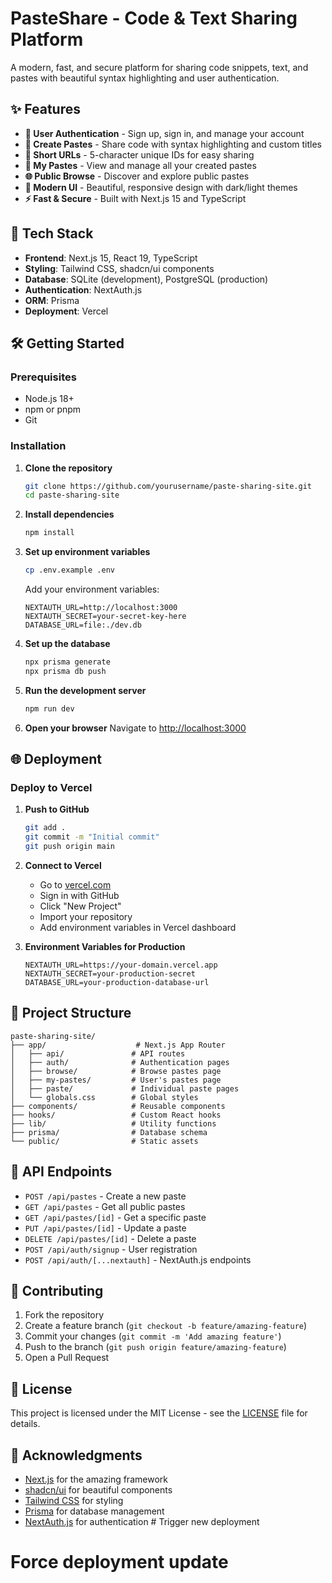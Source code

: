# PasteShare - Code & Text Sharing Platform

A modern, fast, and secure platform for sharing code snippets, text, and pastes with beautiful syntax highlighting and user authentication.

## ✨ Features

- **🔐 User Authentication** - Sign up, sign in, and manage your account
- **📝 Create Pastes** - Share code with syntax highlighting and custom titles
- **🔗 Short URLs** - 5-character unique IDs for easy sharing
- **👤 My Pastes** - View and manage all your created pastes
- **🌐 Public Browse** - Discover and explore public pastes
- **🎨 Modern UI** - Beautiful, responsive design with dark/light themes
- **⚡ Fast & Secure** - Built with Next.js 15 and TypeScript

## 🚀 Tech Stack

- **Frontend**: Next.js 15, React 19, TypeScript
- **Styling**: Tailwind CSS, shadcn/ui components
- **Database**: SQLite (development), PostgreSQL (production)
- **Authentication**: NextAuth.js
- **ORM**: Prisma
- **Deployment**: Vercel

## 🛠️ Getting Started

### Prerequisites

- Node.js 18+ 
- npm or pnpm
- Git

### Installation

1. **Clone the repository**
   ```bash
   git clone https://github.com/yourusername/paste-sharing-site.git
   cd paste-sharing-site
   ```

2. **Install dependencies**
   ```bash
   npm install
   ```

3. **Set up environment variables**
   ```bash
   cp .env.example .env
   ```
   
   Add your environment variables:
   ```env
   NEXTAUTH_URL=http://localhost:3000
   NEXTAUTH_SECRET=your-secret-key-here
   DATABASE_URL=file:./dev.db
   ```

4. **Set up the database**
   ```bash
   npx prisma generate
   npx prisma db push
   ```

5. **Run the development server**
   ```bash
   npm run dev
   ```

6. **Open your browser**
   Navigate to [http://localhost:3000](http://localhost:3000)

## 🌐 Deployment

### Deploy to Vercel

1. **Push to GitHub**
   ```bash
   git add .
   git commit -m "Initial commit"
   git push origin main
   ```

2. **Connect to Vercel**
   - Go to [vercel.com](https://vercel.com)
   - Sign in with GitHub
   - Click "New Project"
   - Import your repository
   - Add environment variables in Vercel dashboard

3. **Environment Variables for Production**
   ```
   NEXTAUTH_URL=https://your-domain.vercel.app
   NEXTAUTH_SECRET=your-production-secret
   DATABASE_URL=your-production-database-url
   ```

## 📁 Project Structure

```
paste-sharing-site/
├── app/                    # Next.js App Router
│   ├── api/               # API routes
│   ├── auth/              # Authentication pages
│   ├── browse/            # Browse pastes page
│   ├── my-pastes/         # User's pastes page
│   ├── paste/             # Individual paste pages
│   └── globals.css        # Global styles
├── components/            # Reusable components
├── hooks/                 # Custom React hooks
├── lib/                   # Utility functions
├── prisma/                # Database schema
└── public/                # Static assets
```

## 🔧 API Endpoints

- `POST /api/pastes` - Create a new paste
- `GET /api/pastes` - Get all public pastes
- `GET /api/pastes/[id]` - Get a specific paste
- `PUT /api/pastes/[id]` - Update a paste
- `DELETE /api/pastes/[id]` - Delete a paste
- `POST /api/auth/signup` - User registration
- `POST /api/auth/[...nextauth]` - NextAuth.js endpoints

## 🤝 Contributing

1. Fork the repository
2. Create a feature branch (`git checkout -b feature/amazing-feature`)
3. Commit your changes (`git commit -m 'Add amazing feature'`)
4. Push to the branch (`git push origin feature/amazing-feature`)
5. Open a Pull Request

## 📄 License

This project is licensed under the MIT License - see the [LICENSE](LICENSE) file for details.

## 🙏 Acknowledgments

- [Next.js](https://nextjs.org/) for the amazing framework
- [shadcn/ui](https://ui.shadcn.com/) for beautiful components
- [Tailwind CSS](https://tailwindcss.com/) for styling
- [Prisma](https://prisma.io/) for database management
- [NextAuth.js](https://next-auth.js.org/) for authentication # Trigger new deployment
# Force deployment update
